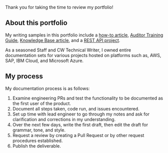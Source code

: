 Thank you for taking the time to review my portfolio!

## About this portfolio

My writing samples in this portfolio include a [how-to article](https://hp.service-now.com/kb_view.do?sysparm_article=KB0013603), [Auditor Training Guide](./Samples/Auditor_TrainingGuideDEG.pdf), [Knowledge Base article](https://hp.service-now.com/wexkb?id=kb_article&sysparm_article=KB0013603), and a [REST API project](./Samples/REST_API_Sample.md).

As a seasoned Staff and CW Technical Writer, I owned entire documentation sets for various projects hosted on platforms such as, AWS, SAP, IBM Cloud, and Microsoft Azure.

## My process

My documentation process is as follows:

 1. Examine engineering PRs and test the functionality to be documented as the first user of the product.
 2. Document all steps taken, code run, and issues encountered.
 3. Set up time with lead engineer to go through my notes and ask for clarification and corrections in my understanding.
 4. Over the next few days, write the first draft, then edit the draft for grammar, tone, and style.
 5. Request a review by creating a Pull Request or by other request procedures established.
 6. Publish the deliverable.
